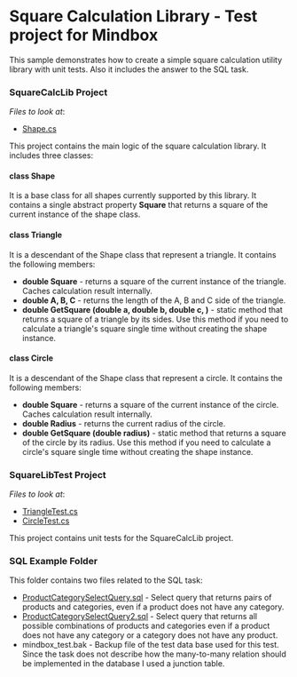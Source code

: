 # Square Calculation Library - Test project for Mindbox


This sample demonstrates how to create a simple square calculation utility library with unit tests.
Also it includes the answer to the SQL task.
### SquareCalcLib Project
<!-- default file list -->
*Files to look at*:

* [Shape.cs](./SquereCalcLib/SquereCalcLib/Shape.cs)
<!-- default file list end -->
This project contains the main logic of the square calculation library. It includes three classes:
#### class Shape
It is a base class for all shapes currently supported by this library. It contains a single abstract property **Square** that returns a square of the current instance of the shape class.

#### class Triangle
It is a descendant of the Shape class that represent a triangle. It contains the following members:
* **double Square** - returns a square of the current instance of the triangle. Caches calculation result internally. 
*  **double A, B, C** - returns the length of the A, B and C side of the triangle.
* **double GetSquare (double a, double b, double c, )** - static method that returns a square of a triangle by its sides. Use this method if you need to calculate a triangle's square single time without creating the shape instance.

#### class Circle
It is a descendant of the Shape class that represent a circle. It contains the following members:
* **double Square** - returns a square of the current instance of the circle. Caches calculation result internally. 
*  **double Radius** - returns the current radius of the circle.
* **double GetSquare (double radius)** - static method that  returns a square of the circle by its radius. Use this method if you need to calculate a circle's square single time without creating the shape instance.

### SquareLibTest Project
<!-- default file list -->
*Files to look at*:

* [TriangleTest.cs](./SquereCalcLib/SquareLibTest/TriangleTest.cs)
* [CircleTest.cs](./SquereCalcLib/SquareLibTest/CircleTest.cs)
<!-- default file list end -->
This project contains unit tests for the SquareCalcLib project. 

### SQL Example Folder
This folder contains two files related to the SQL task:
* [ProductCategorySelectQuery.sql](./SQLExample/ProductCategorySelectQuery.sql) - Select query that returns pairs of products and categories, even if a product does not have any category.
* [ProductCategorySelectQuery2.sql](./SQLExample/ProductCategorySelectQuery2.sql) - Select query that returns all possible combinations of products and categories even if a product does not have any category or a category does not have any product.
* mindbox_test.bak - Backup file of the test data base used for this test. Since the task does not describe how the many-to-many relation should be implemented in the database I used a junction table.
